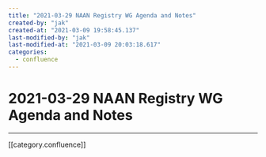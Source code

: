 ```yaml
---
title: "2021-03-29 NAAN Registry WG Agenda and Notes"
created-by: "jak"
created-at: "2021-03-09 19:58:45.137"
last-modified-by: "jak"
last-modified-at: "2021-03-09 20:03:18.617"
categories:
  - confluence
---
```


# 2021-03-29 NAAN Registry WG Agenda and Notes


---

[[category.confluence]]
